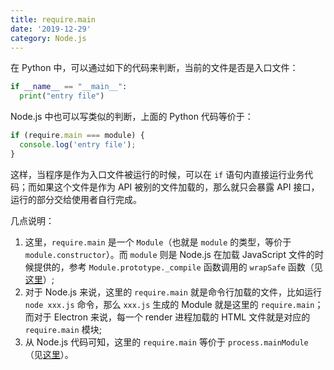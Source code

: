 ```yaml
---
title: require.main
date: '2019-12-29'
category: Node.js
---
```


在 Python 中，可以通过如下的代码来判断，当前的文件是否是入口文件：

```python
if __name__ == "__main__":
  print("entry file")
```

Node.js 中也可以写类似的判断，上面的 Python 代码等价于：

```javascript
if (require.main === module) {
  console.log('entry file');
}
```

这样，当程序是作为入口文件被运行的时候，可以在 `if` 语句内直接运行业务代码；而如果这个文件是作为 API 被别的文件加载的，那么就只会暴露 API 接口，运行的部分交给使用者自行完成。

几点说明：

1. 这里，`require.main` 是一个 `Module`（也就是 `module` 的类型，等价于 `module.constructor`）。而 `module` 则是 Node.js 在加载 JavaScript 文件的时候提供的，参考 `Module.prototype._compile` 函数调用的 `wrapSafe` 函数（见[这里](https://github.com/nodejs/node/blob/357a99293e0132ed96afde56df5ce5aea2b550cd/lib/internal/modules/cjs/loader.js#L1097)）;
2. 对于 Node.js 来说，这里的 `require.main` 就是命令行加载的文件，比如运行 `node xxx.js` 命令，那么 `xxx.js` 生成的 Module 就是这里的 `require.main`；而对于 Electron 来说，每一个 render 进程加载的 HTML 文件就是对应的 `require.main` 模块;
3. 从 Node.js 代码可知，这里的 `require.main` 等价于 `process.mainModule`（见[这里](https://github.com/nodejs/node/blob/09b1228c3a2723c6ecb768b40a507688015a478f/lib/internal/modules/cjs/helpers.js#L90)）。
